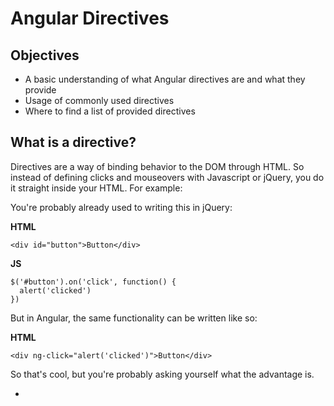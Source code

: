 # Angular Directives

## Objectives

* A basic understanding of what Angular directives are and what they provide
* Usage of commonly used directives
* Where to find a list of provided directives

## What is a directive?

Directives are a way of binding behavior to the DOM through HTML. So instead of defining clicks and mouseovers with
Javascript or jQuery, you do it straight inside your HTML. For example:

You're probably already used to writing this in jQuery:

**HTML**
```
<div id="button">Button</div>
```

**JS**
```
$('#button').on('click', function() {
  alert('clicked')
})
```

But in Angular, the same functionality can be written like so:

**HTML**
```
<div ng-click="alert('clicked')">Button</div>
```

So that's cool, but you're probably asking yourself what the advantage is.

* 
